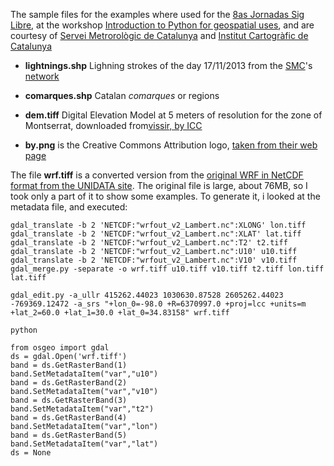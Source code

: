 The sample files for the examples where used for the [8as Jornadas Sig Libre](http://www.sigte.udg.edu/jornadassiglibre/), at the workshop [Introduction to Python for geospatial uses](https://github.com/rveciana/introduccion-python-geoespacial), and are courtesy of [Servei Metrorològic de Catalunya](http://www.meteo.cat) and [Institut Cartogràfic de Catalunya](http://www.icc.es/)

- **lightnings.shp** Lighning strokes of the day 17/11/2013 from the [SMC](http://www.meteo.cat)'s [network](http://www20.gencat.cat/portal/site/meteocat/menuitem.0733ee5bfae8638c5c121577b0c0e1a0/?vgnextoid=9a14c95252b67210VgnVCM1000008d0c1e0aRCRD&vgnextchannel=9a14c95252b67210VgnVCM1000008d0c1e0aRCRD&vgnextfmt=default)
- **comarques.shp** Catalan *comarques* or regions
- **dem.tiff** Digital Elevation Model at 5 meters of resolution for the zone of Montserrat, downloaded from[vissir, by ICC](http://www.icc.cat/vissir/)

- **by.png** is the Creative Commons Attribution logo, [taken from their web page](https://creativecommons.org/about/downloads)

The file **wrf.tiff** is a converted version from the [original WRF in NetCDF format from the UNIDATA site](http://www.unidata.ucar.edu/software/netcdf/examples/files.html). The original file is large, about 76MB, so I took only a part of it to show some examples. To generate it, i looked at the metadata file, and executed:

    gdal_translate -b 2 'NETCDF:"wrfout_v2_Lambert.nc":XLONG' lon.tiff
    gdal_translate -b 2 'NETCDF:"wrfout_v2_Lambert.nc":XLAT' lat.tiff
    gdal_translate -b 2 'NETCDF:"wrfout_v2_Lambert.nc":T2' t2.tiff
    gdal_translate -b 2 'NETCDF:"wrfout_v2_Lambert.nc":U10' u10.tiff
    gdal_translate -b 2 'NETCDF:"wrfout_v2_Lambert.nc":V10' v10.tiff
    gdal_merge.py -separate -o wrf.tiff u10.tiff v10.tiff t2.tiff lon.tiff lat.tiff

    gdal_edit.py -a_ullr 415262.44023 1030630.87528 2605262.44023 -769369.12472 -a_srs "+lon_0=-98.0 +R=6370997.0 +proj=lcc +units=m +lat_2=60.0 +lat_1=30.0 +lat_0=34.83158" wrf.tiff

    python

    from osgeo import gdal
    ds = gdal.Open('wrf.tiff')
    band = ds.GetRasterBand(1)
    band.SetMetadataItem("var","u10")
    band = ds.GetRasterBand(2)
    band.SetMetadataItem("var","v10")
    band = ds.GetRasterBand(3)
    band.SetMetadataItem("var","t2")
    band = ds.GetRasterBand(4)
    band.SetMetadataItem("var","lon")
    band = ds.GetRasterBand(5)
    band.SetMetadataItem("var","lat")
    ds = None